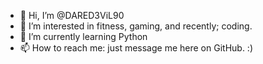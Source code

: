 - 👋 Hi, I’m @DARED3ViL90
- 👀 I’m interested in fitness, gaming, and recently; coding.
- 🌱 I’m currently learning Python
- 📫 How to reach me: just message me here on GitHub. :)

<!---
DARED3ViL90/DARED3ViL90 is a ✨ special ✨ repository because its `README.md` (this file) appears on your GitHub profile.
You can click the Preview link to take a look at your changes.
--->

